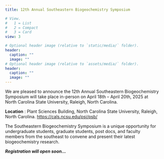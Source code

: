 ```yaml
---
title: 12th Annual Southeastern Biogeochemistry Symposium

# View.
#   1 = List
#   2 = Compact
#   3 = Card
view: 3

# Optional header image (relative to `static/media/` folder).
header:
  caption: ""
  image: ""
# Optional header image (relative to `assets/media/` folder).
header:
  caption: ""
  image: ""
---
```


 
We are pleased to announce the 12th Annual Southeastern Biogeochemistry Symposium will take place in-person on April 18th – April 20th, 2025 at North Carolina State University, Raleigh, North Carolina. 

**Location** : Plant Sciences Building, North Carolina State University, Raleigh, North Carolina. https://cals.ncsu.edu/psi/psb/

The Southeastern Biogeochemistry Symposium is a unique opportunity for undergraduate students, graduate students, post docs, and faculty members from the southeast to convene and present their latest biogeochemistry research.

***Registration will open soon...***
